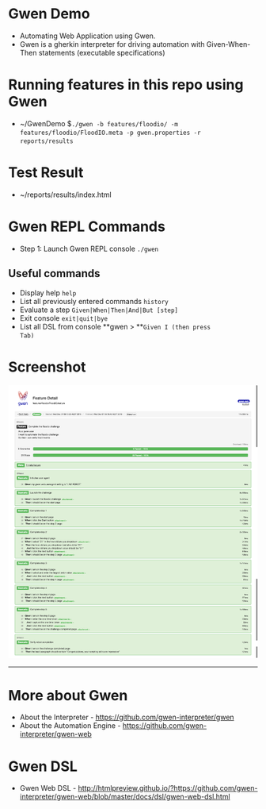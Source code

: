 # Gwen Demo
* Automating Web Application using Gwen.
* Gwen is a gherkin interpreter for driving automation with Given-When-Then statements (executable specifications)

# Running features in this repo using Gwen
* ~/GwenDemo $<code>./gwen -b features/floodio/ -m features/floodio/FloodIO.meta -p gwen.properties -r reports/results</code>

# Test Result
* ~/reports/results/index.html

# Gwen REPL Commands
* Step 1: Launch Gwen REPL console <code>./gwen</code>
## Useful commands
* Display help <code>help</code>
* List all previously entered commands <code>history</code>
* Evaluate a step <code>Given|When|Then|And|But [step] </code>
* Exit console <code>exit|quit|bye</code>
* List all DSL from console **gwen > **<code>Given I (then press Tab)</code>

# Screenshot
![Alt text](https://github.com/giozom/GwenDemo/blob/master/GwenResults.png "Gwen Report")

---

# More about Gwen
* About the Interpreter - https://github.com/gwen-interpreter/gwen
* About the Automation Engine - https://github.com/gwen-interpreter/gwen-web

# Gwen DSL 
* Gwen Web DSL - http://htmlpreview.github.io/?https://github.com/gwen-interpreter/gwen-web/blob/master/docs/dsl/gwen-web-dsl.html

